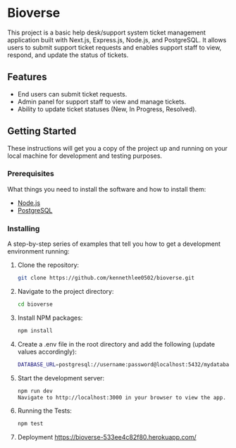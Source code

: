 # Bioverse

This project is a basic help desk/support system ticket management application built with Next.js, Express.js, Node.js, and PostgreSQL. It allows users to submit support ticket requests and enables support staff to view, respond, and update the status of tickets.

## Features

- End users can submit ticket requests.
- Admin panel for support staff to view and manage tickets.
- Ability to update ticket statuses (New, In Progress, Resolved).

## Getting Started

These instructions will get you a copy of the project up and running on your local machine for development and testing purposes.

### Prerequisites

What things you need to install the software and how to install them:

- [Node.js](https://nodejs.org/)
- [PostgreSQL](https://www.postgresql.org/)

### Installing

A step-by-step series of examples that tell you how to get a development environment running:

1. Clone the repository:

   ```bash
   git clone https://github.com/kennethlee0502/bioverse.git
   

2. Navigate to the project directory:

   ```bash
   cd bioverse

   
3. Install NPM packages:
   ```bash
   npm install
   
4. Create a .env file in the root directory and add the following (update values accordingly):
   ```bash
   DATABASE_URL=postgresql://username:password@localhost:5432/mydatabase

5. Start the development server:
   ```bash
   npm run dev
   Navigate to http://localhost:3000 in your browser to view the app.

6. Running the Tests:
   ```bash
   npm test

7. Deployment
https://bioverse-533ee4c82f80.herokuapp.com/
